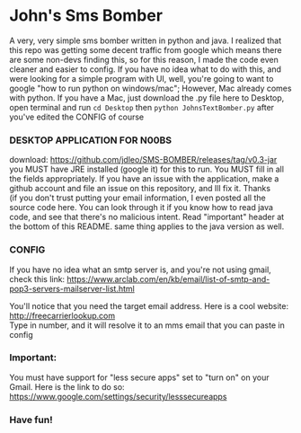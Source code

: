 # John's Sms Bomber
A very, very simple sms bomber written in python and java. 
I realized that this repo was getting some decent traffic from google which means there are some non-devs finding this, so for this reason, I made the code even cleaner and easier to config. If you have no idea what to do with this, and were looking for a simple program with UI, well, you're going to want to google "how to run python on windows/mac"; However, Mac already comes with python. If you have a Mac, just download the .py file here to Desktop, open terminal and run ```cd Desktop``` then ```python JohnsTextBomber.py``` after you've edited the CONFIG of course  
  
### DESKTOP APPLICATION FOR N00BS  
download: https://github.com/jdleo/SMS-BOMBER/releases/tag/v0.3-jar  
you MUST have JRE installed (google it) for this to run. You MUST fill in all the fields appropriately. If you have an issue with the application, make a github account and file an issue on this repository, and Ill fix it. Thanks  
(if you don't trust putting your email information, I even posted all the source code here. You can look through it if you know how to read java code, and see that there's no malicious intent. Read "important" header at the bottom of this README. same thing applies to the java version as well.  
  
### CONFIG
If you have no idea what an smtp server is, and you're not using gmail, check this link:   https://www.arclab.com/en/kb/email/list-of-smtp-and-pop3-servers-mailserver-list.html  
  
You'll notice that you need the target email address. Here is a cool website:  
http://freecarrierlookup.com  
Type in number, and it will resolve it to an mms email that you can paste in config  
  
### Important:  
You must have support for "less secure apps" set to "turn on" on your Gmail. Here is the link to do so: https://www.google.com/settings/security/lesssecureapps  
  
### Have fun!
  

